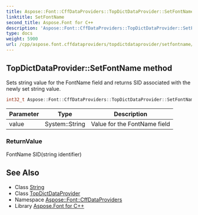 ```yaml
---
title: Aspose::Font::CffDataProviders::TopDictDataProvider::SetFontName method
linktitle: SetFontName
second_title: Aspose.Font for C++
description: 'Aspose::Font::CffDataProviders::TopDictDataProvider::SetFontName method. Sets string value for the FontName field and returns SID associated with the newly set string value in C++.'
type: docs
weight: 5900
url: /cpp/aspose.font.cffdataproviders/topdictdataprovider/setfontname/
---
```

## TopDictDataProvider::SetFontName method


Sets string value for the FontName field and returns SID associated with the newly set string value.

```cpp
int32_t Aspose::Font::CffDataProviders::TopDictDataProvider::SetFontName(System::String value)
```


| Parameter | Type | Description |
| --- | --- | --- |
| value | System::String | Value for the FontName field |

### ReturnValue

FontName SID(string identifier)

## See Also

* Class [String](../../../system/string/)
* Class [TopDictDataProvider](../)
* Namespace [Aspose::Font::CffDataProviders](../../)
* Library [Aspose.Font for C++](../../../)
